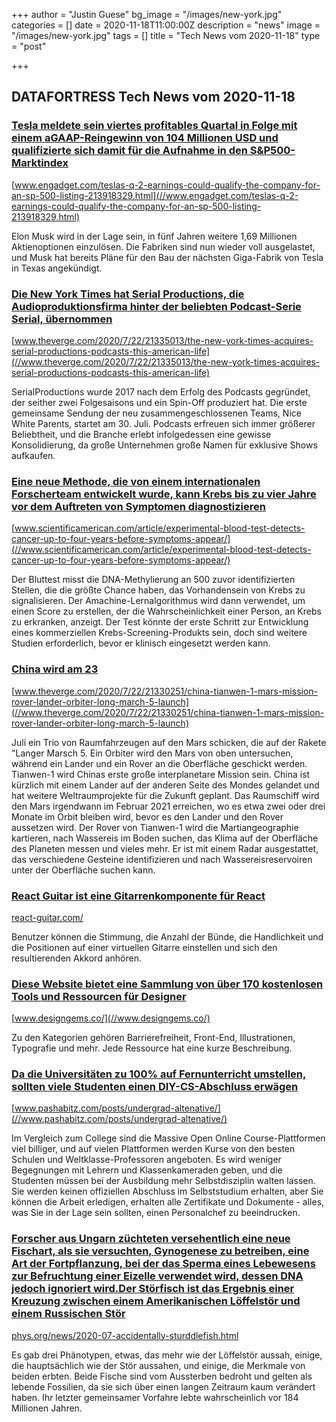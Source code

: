 +++
author = "Justin Guese"
bg_image = "/images/new-york.jpg"
categories = []
date = 2020-11-18T11:00:00Z
description = "news"
image = "/images/new-york.jpg"
tags = []
title = "Tech News vom 2020-11-18"
type = "post"

+++

        
## DATAFORTRESS Tech News vom 2020-11-18



### [Tesla meldete sein viertes profitables Quartal in Folge mit einem aGAAP-Reingewinn von 104 Millionen USD und qualifizierte sich damit für die Aufnahme in den S&P500-Marktindex](//www.engadget.com/teslas-q-2-earnings-could-qualify-the-company-for-an-sp-500-listing-213918329.html)


[www.engadget.com/teslas-q-2-earnings-could-qualify-the-company-for-an-sp-500-listing-213918329.html](//www.engadget.com/teslas-q-2-earnings-could-qualify-the-company-for-an-sp-500-listing-213918329.html)


Elon Musk wird in der Lage sein, in fünf Jahren weitere 1,69 Millionen Aktienoptionen einzulösen. Die Fabriken sind nun wieder voll ausgelastet, und Musk hat bereits Pläne für den Bau der nächsten Giga-Fabrik von Tesla in Texas angekündigt.


### [Die New York Times hat Serial Productions, die Audioproduktionsfirma hinter der beliebten Podcast-Serie Serial, übernommen](//www.theverge.com/2020/7/22/21335013/the-new-york-times-acquires-serial-productions-podcasts-this-american-life)


[www.theverge.com/2020/7/22/21335013/the-new-york-times-acquires-serial-productions-podcasts-this-american-life](//www.theverge.com/2020/7/22/21335013/the-new-york-times-acquires-serial-productions-podcasts-this-american-life)


SerialProductions wurde 2017 nach dem Erfolg des Podcasts gegründet, der seither zwei Folgesaisons und ein Spin-Off produziert hat. Die erste gemeinsame Sendung der neu zusammengeschlossenen Teams, Nice White Parents, startet am 30. Juli. Podcasts erfreuen sich immer größerer Beliebtheit, und die Branche erlebt infolgedessen eine gewisse Konsolidierung, da große Unternehmen große Namen für exklusive Shows aufkaufen.


### [Eine neue Methode, die von einem internationalen Forscherteam entwickelt wurde, kann Krebs bis zu vier Jahre vor dem Auftreten von Symptomen diagnostizieren](//www.scientificamerican.com/article/experimental-blood-test-detects-cancer-up-to-four-years-before-symptoms-appear/)


[www.scientificamerican.com/article/experimental-blood-test-detects-cancer-up-to-four-years-before-symptoms-appear/](//www.scientificamerican.com/article/experimental-blood-test-detects-cancer-up-to-four-years-before-symptoms-appear/)


Der Bluttest misst die DNA-Methylierung an 500 zuvor identifizierten Stellen, die die größte Chance haben, das Vorhandensein von Krebs zu signalisieren. Der Amachine-Lernalgorithmus wird dann verwendet, um einen Score zu erstellen, der die Wahrscheinlichkeit einer Person, an Krebs zu erkranken, anzeigt. Der Test könnte der erste Schritt zur Entwicklung eines kommerziellen Krebs-Screening-Produkts sein, doch sind weitere Studien erforderlich, bevor er klinisch eingesetzt werden kann.


### [China wird am 23](//www.theverge.com/2020/7/22/21330251/china-tianwen-1-mars-mission-rover-lander-orbiter-long-march-5-launch)


[www.theverge.com/2020/7/22/21330251/china-tianwen-1-mars-mission-rover-lander-orbiter-long-march-5-launch](//www.theverge.com/2020/7/22/21330251/china-tianwen-1-mars-mission-rover-lander-orbiter-long-march-5-launch)


Juli ein Trio von Raumfahrzeugen auf den Mars schicken, die auf der Rakete "Langer Marsch 5. Ein Orbiter wird den Mars von oben untersuchen, während ein Lander und ein Rover an die Oberfläche geschickt werden. Tianwen-1 wird Chinas erste große interplanetare Mission sein. China ist kürzlich mit einem Lander auf der anderen Seite des Mondes gelandet und hat weitere Weltraumprojekte für die Zukunft geplant. Das Raumschiff wird den Mars irgendwann im Februar 2021 erreichen, wo es etwa zwei oder drei Monate im Orbit bleiben wird, bevor es den Lander und den Rover aussetzen wird. Der Rover von Tianwen-1 wird die Martiangeographie kartieren, nach Wassereis im Boden suchen, das Klima auf der Oberfläche des Planeten messen und vieles mehr. Er ist mit einem Radar ausgestattet, das verschiedene Gesteine identifizieren und nach Wassereisreservoiren unter der Oberfläche suchen kann.


### [React Guitar ist eine Gitarrenkomponente für React](//react-guitar.com/)


[react-guitar.com/](//react-guitar.com/)


Benutzer können die Stimmung, die Anzahl der Bünde, die Handlichkeit und die Positionen auf einer virtuellen Gitarre einstellen und sich den resultierenden Akkord anhören.


### [Diese Website bietet eine Sammlung von über 170 kostenlosen Tools und Ressourcen für Designer](//www.designgems.co/)


[www.designgems.co/](//www.designgems.co/)


Zu den Kategorien gehören Barrierefreiheit, Front-End, Illustrationen, Typografie und mehr. Jede Ressource hat eine kurze Beschreibung.


### [Da die Universitäten zu 100% auf Fernunterricht umstellen, sollten viele Studenten einen DIY-CS-Abschluss erwägen](//www.pashabitz.com/posts/undergrad-altenative/)


[www.pashabitz.com/posts/undergrad-altenative/](//www.pashabitz.com/posts/undergrad-altenative/)


Im Vergleich zum College sind die Massive Open Online Course-Plattformen viel billiger, und auf vielen Plattformen werden Kurse von den besten Schulen und Weltklasse-Professoren angeboten. Es wird weniger Begegnungen mit Lehrern und Klassenkameraden geben, und die Studenten müssen bei der Ausbildung mehr Selbstdisziplin walten lassen. Sie werden keinen offiziellen Abschluss im Selbststudium erhalten, aber Sie können die Arbeit erledigen, erhalten alle Zertifikate und Dokumente - alles, was Sie in der Lage sein sollten, einen Personalchef zu beeindrucken.


### [Forscher aus Ungarn züchteten versehentlich eine neue Fischart, als sie versuchten, Gynogenese zu betreiben, eine Art der Fortpflanzung, bei der das Sperma eines Lebewesens zur Befruchtung einer Eizelle verwendet wird, dessen DNA jedoch ignoriert wird.Der Störfisch ist das Ergebnis einer Kreuzung zwischen einem Amerikanischen Löffelstör und einem Russischen Stör](//phys.org/news/2020-07-accidentally-sturddlefish.html)


[phys.org/news/2020-07-accidentally-sturddlefish.html](//phys.org/news/2020-07-accidentally-sturddlefish.html)


Es gab drei Phänotypen, etwas, das mehr wie der Löffelstör aussah, einige, die hauptsächlich wie der Stör aussahen, und einige, die Merkmale von beiden erbten. Beide Fische sind vom Aussterben bedroht und gelten als lebende Fossilien, da sie sich über einen langen Zeitraum kaum verändert haben. Ihr letzter gemeinsamer Vorfahre lebte wahrscheinlich vor 184 Millionen Jahren.
